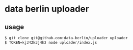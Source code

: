 
# data berlin uploader

## usage

```bash
$ git clone git@github.com:data-berlin/uploader uploader
$ TOKEN=kj342k3j4h2 node uploader/index.js
```